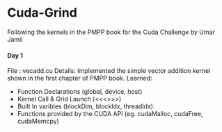 # Cuda-Grind

Following the kernels in the PMPP book for the Cuda Challenge by Umar Jamil

#### Day 1
File : vecadd.cu
Details: Implemented the simple vector addition kernel shown in the first chapter of PMPP book. 
Learned:
- Function Declarations (global, device, host)
- Kernel Call & Grid Launch (<<<>>>)
- Built In varibles (blockDim, blockIdx, threadIdx)
- Functions provided by the CUDA API (eg. cudaMalloc, cudaFree, cudaMemcpy)
